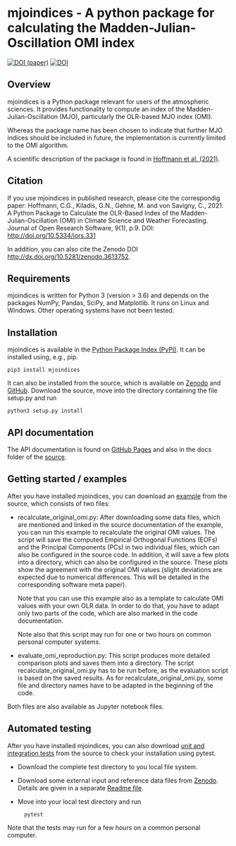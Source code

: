 mjoindices - A python package for calculating the Madden-Julian-Oscillation OMI index
=====================================================================================

[![DOI (paper)](https://img.shields.io/badge/DOI%20%28paper%29-10.5334%2Fjors.331-blue.svg)](https://doi.org/10.5334/jors.331)
[![DOI](https://zenodo.org/badge/197774253.svg)](https://zenodo.org/badge/latestdoi/197774253)

Overview
--------

mjoindices is a Python package relevant for users of the atmospheric sciences. It provides functionality to compute an 
index of the Madden-Julian-Oscillation (MJO), particularly the OLR-based MJO index (OMI).

Whereas the package name has been chosen to indicate that further MJO indices should be included in future, the 
implementation is currently limited to the OMI algorithm.

A scientific description of the package is found in [Hoffmann et al. (2021)](https://doi.org/10.5334/jors.331).

Citation
--------
If you use mjoindices in published research, please cite the correspondig paper: Hoffmann, C.G., Kiladis, G.N., Gehne, M. and von Savigny, C., 2021.
A Python Package to Calculate the OLR-Based Index of the Madden- Julian-Oscillation (OMI) in Climate Science and Weather Forecasting. 
Journal of Open Research Software, 9(1), p.9. DOI: http://doi.org/10.5334/jors.331

In addition, you can also cite the Zenodo DOI http://dx.doi.org/10.5281/zenodo.3613752.

Requirements
------------
mjoindices is written for Python 3 (version > 3.6) and depends on the packages NumPy, Pandas, SciPy, and Matplotlib. It runs on Linux
and Windows. Other operating systems have not been tested. 

Installation
------------
mjoindices is available in the [Python Package Index (PyPI)](https://pypi.org/project/mjoindices/). It can be installed using, 
e.g., pip.
    
    pip3 install mjoindices
    
It can also be installed from the source, which is available on [Zenodo](http://dx.doi.org/10.5281/zenodo.3613752) and [GitHub](https://github.com/cghoffmann/mjoindices). 
Download the source, move into the directory containing the file setup.py and run

    python3 setup.py install
    
API documentation
-----------------
The API documentation is found on [GitHub Pages](https://cghoffmann.github.io/mjoindices/index.html) and also in the docs
folder of the [source](docs/index.html).
    
Getting started / examples
--------------------------
After you have installed mjoindices, you can download an
[example](examples/) from the source, which consists of two files: 

* recalculate_original_omi.py: After downloading some data files, which are mentioned and linked in the source
documentation of the example, you can run this example to recalculate the original OMI values. The script will save
the computed Empirical Orthogonal Functions (EOFs) and the Principal Components (PCs) in two individual files, which
can also be configured in the source code. In addition, it will save a few plots into a directory, which can
also be configured in the source. These plots show the agreement with the original OMI values (slight deviations are 
expected due to numerical differences. This will be detailed in the corresponding software meta paper).

    Note that you can use this example also as a template to calculate OMI values with your own OLR data. 
In order to do that, you have to adapt only two parts of the code, which are also marked in the code documentation.

    Note also that this script may run for one or two hours on common personal computer systems.

* evaluate_omi_reproduction.py: This script produces more detailed comparison plots and saves them into a directory.
The script recalculate_original_omi.py has to be run before, as the evaluation script is based on the saved results.
As for recalculate_original_omi.py, some file and directory names have to be adapted in the beginning of the code.

Both files are also available as Jupyter notebook files.

Automated testing
-----------------
After you have installed mjoindices, you can also download
[unit and integration tests](tests/) from the source to check
your installation using pytest.

* Download the complete test directory to you local file system.

* Download some external input and reference data files from  [Zenodo](https://doi.org/10.5281/zenodo.3746562). Details are given in a separate [Readme file](tests/testdata/README). 

* Move into your local test directory and run

        pytest

Note that the tests may run for a few hours on a common personal computer.
